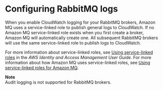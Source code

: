 # Configuring RabbitMQ logs<a name="security-logging-monitoring-rabbitmq"></a>

 When you enable CloudWatch logging for your RabbitMQ brokers, Amazon MQ uses a service\-linked role to publish general logs to CloudWatch\. If no Amazon MQ service\-linked role exists when you first create a broker, Amazon MQ will automatically create one\. All subsequent RabbitMQ brokers will use the same service\-linked role to publish logs to CloudWatch\.

For more information about service\-linked roles, see [Using service\-linked roles](https://docs.aws.amazon.com/IAM/latest/UserGuide/using-service-linked-roles.html) in the *AWS Identity and Access Management User Guide*\. For more information about how Amazon MQ uses service\-linked roles, see [Using service\-linked roles for Amazon MQ](using-service-linked-roles.md)\. 

**Note**  
Audit logging is not supported for RabbitMQ brokers\.